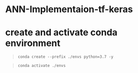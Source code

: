 # ANN-Implementaion-tf-keras

# create and activate conda environment

> `conda create --prefix ./envs python=3.7 -y`

> `conda activate ./envs`
